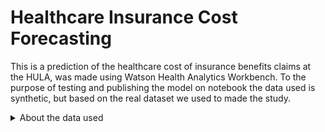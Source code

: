 # Healthcare Insurance Cost Forecasting #

This is a prediction of the healthcare cost of insurance benefits claims at the HULA, was made using Watson Health Analytics Workbench. To the purpose of testing and publishing the model on notebook the data used is synthetic, but based on the real dataset we used to made the study. 

<details>
    <summary>About the data used</summary>
        <p>The sample data assets include synthetic healthcare beneficiary claims data publicly available from the Agency for Healthcare Research and Quality (HRAC). The data records contain ICD9 diagnosis for claims data that follow the FHIR specification. One of the data assets contains clinical classification categories to which the diagnostic codes from the claims data are converted. The notebook trains a linear regression model from a subset of the data, and validates it on another, validation subset. The model predicts future medical service costs.
        </p>
 </details>
          
